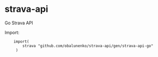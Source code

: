 # strava-api
Go Strava API

Import:
``` golang
    import(
        strava "github.com/obalunenko/strava-api/gen/strava-api-go"
     )
```
